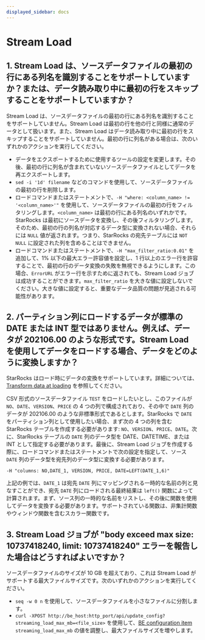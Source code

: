 ```yaml
---
displayed_sidebar: docs
---
```


# Stream Load

## 1. Stream Load は、ソースデータファイルの最初の行にある列名を識別することをサポートしていますか？または、データ読み取り中に最初の行をスキップすることをサポートしていますか？

Stream Load は、ソースデータファイルの最初の行にある列名を識別することをサポートしていません。Stream Load は最初の行を他の行と同様に通常のデータとして扱います。また、Stream Load はデータ読み取り中に最初の行をスキップすることをサポートしていません。最初の行に列名がある場合は、次のいずれかのアクションを実行してください。

- データをエクスポートするために使用するツールの設定を変更します。その後、最初の行に列名が含まれていないソースデータファイルとしてデータを再エクスポートします。
- `sed -i '1d' filename` などのコマンドを使用して、ソースデータファイルの最初の行を削除します。
- ロードコマンドまたはステートメントで、`-H "where: <column_name> != '<column_name>'"` を使用して、ソースデータファイルの最初の行をフィルタリングします。`<column_name>` は最初の行にある列名のいずれかです。StarRocks は最初にソースデータを変換し、その後フィルタリングします。そのため、最初の行の列名が対応するデータ型に変換されない場合、それらには `NULL` 値が返されます。つまり、StarRocks の宛先テーブルには `NOT NULL` に設定された列を含めることはできません。
- ロードコマンドまたはステートメントで、`-H "max_filter_ratio:0.01"` を追加して、1% 以下の最大エラー許容値を設定し、1 行以上のエラー行を許容することで、最初の行のデータ変換の失敗を無視できるようにします。この場合、`ErrorURL` がエラー行を示すために返されても、Stream Load ジョブは成功することができます。`max_filter_ratio` を大きな値に設定しないでください。大きな値に設定すると、重要なデータ品質の問題が見逃される可能性があります。

## 2. パーティション列にロードするデータが標準の DATE または INT 型ではありません。例えば、データが 202106.00 のような形式です。Stream Load を使用してデータをロードする場合、データをどのように変換しますか？

StarRocks はロード時にデータの変換をサポートしています。詳細については、[Transform data at loading](../../loading/Etl_in_loading.md) を参照してください。

CSV 形式のソースデータファイル `TEST` をロードしたいとし、このファイルが `NO`、`DATE`、`VERSION`、`PRICE` の 4 つの列で構成されており、その中で `DATE` 列のデータが 202106.00 のような非標準形式であるとします。StarRocks で `DATE` をパーティション列として使用したい場合、まず次の 4 つの列を含む StarRocks テーブルを作成する必要があります: `NO`、`VERSION`、`PRICE`、`DATE`。次に、StarRocks テーブルの `DATE` 列のデータ型を DATE、DATETIME、または INT として指定する必要があります。最後に、Stream Load ジョブを作成する際に、ロードコマンドまたはステートメントで次の設定を指定して、ソース `DATE` 列のデータ型を宛先列のデータ型に変換する必要があります。

```Plain
-H "columns: NO,DATE_1, VERSION, PRICE, DATE=LEFT(DATE_1,6)"
```

上記の例では、`DATE_1` は宛先 `DATE` 列にマッピングされる一時的な名前の列と見なすことができ、宛先 `DATE` 列にロードされる最終結果は `left()` 関数によって計算されます。まず、ソース列の一時的な名前をリストし、その後に関数を使用してデータを変換する必要があります。サポートされている関数は、非集計関数やウィンドウ関数を含むスカラー関数です。

## 3. Stream Load ジョブが "body exceed max size: 10737418240, limit: 10737418240" エラーを報告した場合はどうすればよいですか？

ソースデータファイルのサイズが 10 GB を超えており、これは Stream Load がサポートする最大ファイルサイズです。次のいずれかのアクションを実行してください。

- `seq -w 0 n` を使用して、ソースデータファイルを小さなファイルに分割します。
- `curl -XPOST http://be_host:http_port/api/update_config?streaming_load_max_mb=<file_size>` を使用して、[BE configuration item](../../administration/Configuration.md#configure-be-dynamic-parameters) `streaming_load_max_mb` の値を調整し、最大ファイルサイズを増やします。
